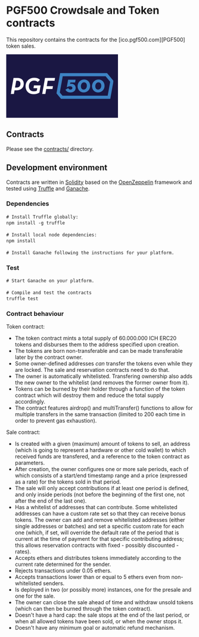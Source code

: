 # PGF500 Crowdsale and Token contracts

This repository contains the contracts for the [ico.pgf500.com][PGF500] token sales.

![PGF500logo](pgf500logo.png)

## Contracts

Please see the [contracts/](contracts) directory.

## Development environment

Contracts are written in [Solidity][solidity] based on the [OpenZeppelin][openzeppelin] framework and tested using [Truffle][truffle] and [Ganache][ganache].

### Dependencies

```
# Install Truffle globally:
npm install -g truffle

# Install local node dependencies:
npm install

# Install Ganache following the instructions for your platform.
```

### Test

```
# Start Ganache on your platform.

# Compile and test the contracts
truffle test
```

### Contract behaviour

Token contract:

- The token contract mints a total supply of 60.000.000 ICH ERC20 tokens and disburses them to the address specified upon creation.
- The tokens are born non-transferable and can be made transferable later by the contract owner.
- Some owner-defined addresses *can* transfer the tokens even while they are locked. The sale and reservation contracts need to do that.
- The owner is automatically whitelisted. Transfering ownership also adds the new owner to the whitelist (and removes the former owner from it).
- Tokens can be burned by their holder through a function of the token contract which will destroy them and reduce the total supply accordingly.
- The contract features airdrop() and multiTransfer() functions to allow for multiple transfers in the same transaction (limited to 200 each time in order to prevent gas exhaustion).

Sale contract:

- Is created with a given (maximum) amount of tokens to sell, an address (which is going to represent a hardware or other cold wallet) to which received funds are transfered, and a reference to the token contract as parameters.
- After creation, the owner configures one or more sale periods, each of which consists of a start/end timestamp range and a price (expressed as a rate) for the tokens sold in that period.
- The sale will only accept contributions if at least one period is defined, and only inside periods (not before the beginning of the first one, not after the end of the last one).
- Has a whitelist of addresses that can contribute. Some whitelisted addresses can have a custom rate set so that they can receive bonus tokens. The owner can add and remove whitelisted addresses (either single addresses or batches) and set a specific custom rate for each one (which, if set, will override the default rate of the period that is current at the time of payment for that specific contributing address; this allows reservation contracts with fixed - possibly discounted - rates).
- Accepts ethers and distributes tokens immediately according to the current rate determined for the sender.
- Rejects transactions under 0.05 ethers.
- Accepts transactions lower than or equal to 5 ethers even from non-whitelisted senders.
- Is deployed in two (or possibly more) instances, one for the presale and one for the sale.
- The owner can close the sale ahead of time and withdraw unsold tokens (which can then be burned through the token contract).
- Doesn't have a hard cap: the sale stops at the end of the last period, or when all allowed tokens have been sold, or when the owner stops it.
- Doesn't have any minimum goal or automatic refund mechanism.



[PGF500site]: https://ico.pgf500.com
[solidity]: https://solidity.readthedocs.io/en/develop/
[openzeppelin]: https://openzeppelin.org/
[truffle]: http://truffleframework.com/
[ganache]: http://truffleframework.com/ganache/
